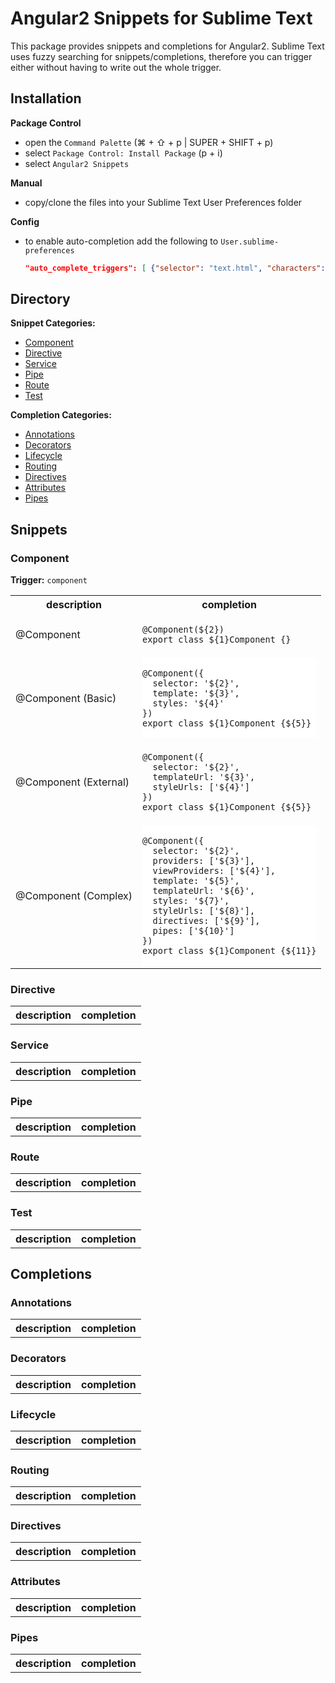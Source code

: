 # Angular2 Snippets for Sublime Text

This package provides snippets and completions for Angular2. Sublime Text uses fuzzy searching for snippets/completions, therefore you can trigger either without having to write out the whole trigger.

## Installation

**Package Control**

- open the `Command Palette` (⌘ + ⇧ + p | SUPER + SHIFT + p)
- select `Package Control: Install Package` (p + i)
- select `Angular2 Snippets`

**Manual**

- copy/clone the files into your Sublime Text User Preferences folder

**Config**

- to enable auto-completion add the following to `User.sublime-preferences`

  ```json
  "auto_complete_triggers": [ {"selector": "text.html", "characters": "<"}, {"selector": "text.html meta.tag", "characters": " " } ]
  ```

## Directory

**Snippet Categories:**

- [Component](#component)
- [Directive](#directive)
- [Service](#service)
- [Pipe](#pipe)
- [Route](#route)
- [Test](#test)

**Completion Categories:**

- [Annotations](#annotations)
- [Decorators](#decorators)
- [Lifecycle](#lifecycle)
- [Routing](#routing)
- [Directives](#directives)
- [Attributes](#attributes)
- [Pipes](#pipes)

## Snippets

### Component

**Trigger:** `component`

<table>
  <tr>
    <th>description</th>
    <th>completion</th>
  </tr>
  <tr>
    <td>@Component</td>
    <td><pre style="padding:0; margin:0;"><code>
@Component(${2})
export class ${1}Component {}
    </code></pre></td>
  </tr>
  <tr>
    <td>@Component (Basic)</td>
    <td><pre style="padding:0; margin:0; background-color: #fff;"><code>
@Component({
  selector: '${2}',
  template: '${3}',
  styles: '${4}'
})
export class ${1}Component {${5}}
    </code></pre></td>
  </tr>
  <tr>
    <td>@Component (External)</td>
    <td><pre style="padding:0; margin:0;"><code>
@Component({
  selector: '${2}',
  templateUrl: '${3}',
  styleUrls: ['${4}']
})
export class ${1}Component {${5}}
    </code></pre></td>
  </tr>
  <tr>
    <td>@Component (Complex)</td>
    <td><pre style="padding:0; margin:0; background-color: #fff;"><code>
@Component({
  selector: '${2}',
  providers: ['${3}'],
  viewProviders: ['${4}'],
  template: '${5}',
  templateUrl: '${6}',
  styles: '${7}',
  styleUrls: ['${8}'],
  directives: ['${9}'],
  pipes: ['${10}']
})
export class ${1}Component {${11}}
    </code></pre></td>
  </tr>
</table>

### Directive

<table>
  <tr>
    <th>description</th>
    <th>completion</th>
  </tr>
</table>

### Service

<table>
  <tr>
    <th>description</th>
    <th>completion</th>
  </tr>
</table>

### Pipe

<table>
  <tr>
    <th>description</th>
    <th>completion</th>
  </tr>
</table>

### Route

<table>
  <tr>
    <th>description</th>
    <th>completion</th>
  </tr>
</table>

### Test

<table>
  <tr>
    <th>description</th>
    <th>completion</th>
  </tr>
</table>

## Completions

### Annotations

<table>
  <tr>
    <th>description</th>
    <th>completion</th>
  </tr>
</table>

### Decorators

<table>
  <tr>
    <th>description</th>
    <th>completion</th>
  </tr>
</table>

### Lifecycle

<table>
  <tr>
    <th>description</th>
    <th>completion</th>
  </tr>
</table>

### Routing

<table>
  <tr>
    <th>description</th>
    <th>completion</th>
  </tr>
</table>

### Directives

<table>
  <tr>
    <th>description</th>
    <th>completion</th>
  </tr>
</table>

### Attributes

<table>
  <tr>
    <th>description</th>
    <th>completion</th>
  </tr>
</table>

### Pipes

<table>
  <tr>
    <th>description</th>
    <th>completion</th>
  </tr>
</table>
